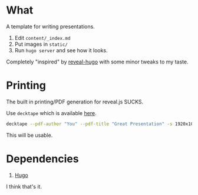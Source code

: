 # What

A template for writing presentations. 

1. Edit `content/_index.md`
2. Put images in `static/`
3. Run `hugo server` and see how it looks.

Completely "inspired" by [reveal-hugo](https://github.com/dzello/reveal-hugo) with some minor tweaks to my taste.

# Printing

The built in printing/PDF generation for reveal.js SUCKS.

Use `decktape` which is available [here](https://github.com/astefanutti/decktape).

``` sh
decktape --pdf-author "You" --pdf-title "Great Presentation" -s 1920x1080 http://localhost:1313 out.pdf
```

This will be usable.

# Dependencies

1. [Hugo](https://gohugo.io/)

I think that's it.
